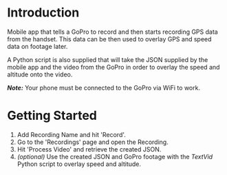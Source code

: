 # Introduction 
Mobile app that tells a GoPro to record and then starts recording GPS data from the handset. This data can be then used to overlay GPS and speed data on footage later.

A Python script is also supplied that will take the JSON supplied by the mobile app and the video from the GoPro in order to overlay the speed and altitude onto the video.

***Note:*** Your phone must be connected to the GoPro via WiFi to work.

# Getting Started

1.  Add Recording Name and hit 'Record'.
2.	Go to the 'Recordings' page and open the Recording.
3.	Hit 'Process Video' and retrieve the created JSON.
4.	*(optional)* Use the created JSON and GoPro footage with the *TextVid* Python script to overlay speed and altitude.
